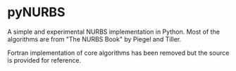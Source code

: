# pyNURBS
A simple and experimental NURBS implementation in Python. Most of the
algorithms are from "The NURBS Book" by Piegel and Tiller.

Fortran implementation of core algorithms has been removed but the source is
provided for reference.
